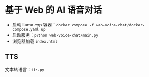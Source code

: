 # 基于 Web 的 AI 语音对话

- 启动 llama.cpp 容器：`docker compose -f web-voice-chat/docker-compose.yaml up`
- 启动服务：`python web-voice-chat/main.py`
- 浏览器加载 `index.html`

## TTS

文本转语言：`tts.py`
